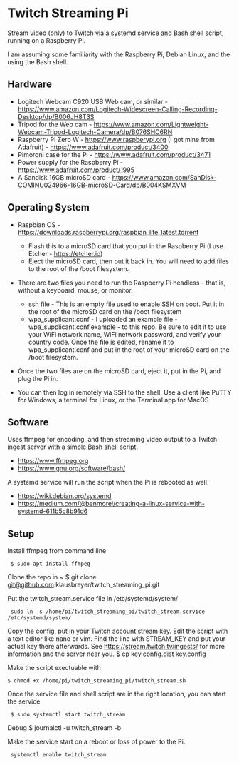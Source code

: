 # Twitch Streaming Pi
Stream video (only) to Twitch via a systemd service and Bash shell script, running on a Raspberry Pi.

I am assuming some familiarity with the Raspberry Pi, Debian Linux, and the using the Bash shell.

## Hardware
- Logitech Webcam C920 USB Web cam, or similar - https://www.amazon.com/Logitech-Widescreen-Calling-Recording-Desktop/dp/B006JH8T3S
- Tripod for the Web cam - https://www.amazon.com/Lightweight-Webcam-Tripod-Logitech-Camera/dp/B076SHC6RN
- Raspberry Pi Zero W - https://www.raspberypi.org (I got mine from Adafruit) - https://www.adafruit.com/product/3400
- Pimoroni case for the Pi - https://www.adafruit.com/product/3471
- Power supply for the Raspberry Pi - https://www.adafruit.com/product/1995
- A Sandisk 16GB microSD card - https://www.amazon.com/SanDisk-COMINU024966-16GB-microSD-Card/dp/B004KSMXVM

## Operating System
- Raspbian OS - https://downloads.raspberrypi.org/raspbian_lite_latest.torrent
     - Flash this to a microSD card that you put in the Raspberry Pi (I use Etcher - https://etcher.io)
     - Eject the microSD card, then put it back in. You will need to add files to the root of the /boot filesystem.

- There are two files you need to run the Raspberry Pi headless - that is, without a keyboard, mouse, or monitor.
     - ssh file - This is an empty file used to enable SSH on boot. Put it in the root of the microSD card on the /boot filesystem
     - wpa_supplicant.conf - I uploaded an example file - wpa_supplicant.conf.example - to this repo. Be sure to edit it to use your WiFi network name, WiFi network password, and verify your country code. Once the file is edited, rename it to wpa_supplicant.conf and put in the root of your microSD card on the /boot filesystem.

- Once the two files are on the microSD card, eject it, put in the Pi, and plug the Pi in.

- You can then log in remotely via SSH to the shell. Use a client like PuTTY for Windows, a terminal for Linux, or the Terminal app for MacOS

## Software
Uses ffmpeg for encoding, and then streaming video output to a Twitch ingest server with a simple Bash shell script.
- https://www.ffmpeg.org
- https://www.gnu.org/software/bash/

A systemd service will run the script when the Pi is rebooted as well.
- https://wiki.debian.org/systemd
- https://medium.com/@benmorel/creating-a-linux-service-with-systemd-611b5c8b91d6

## Setup

Install ffmpeg from command line

     $ sudo apt install ffmpeg

Clone the repo in ~
     $ git clone git@github.com:klausbreyer/twitch_streaming_pi.git

Put the twitch_stream.service file in /etc/systemd/system/

     sudo ln -s /home/pi/twitch_streaming_pi/twitch_stream.service /etc/systemd/system/

Copy the config, put in your Twitch account stream key.
Edit the script with a text editor like nano or vim. Find the line with STREAM_KEY and put your actual key there afterwards.
See <https://stream.twitch.tv/ingests/> for more information and the server near you.
     $ cp key.config.dist key.config

Make the script exectuable with

    $ chmod +x /home/pi/twitch_streaming_pi/twitch_stream.sh

Once the service file and shell script are in the right location, you can start the service

     $ sudo systemctl start twitch_stream

Debug
     $ journalctl -u twitch_stream -b

Make the service start on a reboot or loss of power to the Pi.

     systemctl enable twitch_stream
